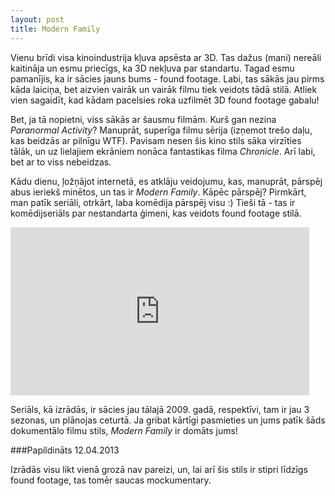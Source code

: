 ```yaml
---
layout: post
title: Modern Family
---
```


Vienu brīdi visa kinoindustrija kļuva apsēsta ar 3D. Tas dažus (mani) nereāli kaitināja un esmu priecīgs, ka 3D nekļuva par standartu. Tagad esmu pamanījis, ka ir sācies jauns bums - found footage. Labi, tas sākās jau pirms kāda laiciņa, bet aizvien vairāk un vairāk filmu tiek veidots tādā stilā. Atliek vien sagaidīt, kad kādam pacelsies roka uzfilmēt 3D found footage gabalu!

Bet, ja tā nopietni, viss sākās ar šausmu filmām. Kurš gan nezina _Paranormal Activity_? Manuprāt, superīga filmu sērija (izņemot trešo daļu, kas beidzās ar pilnīgu WTF). Pavisam nesen šis kino stils sāka virzīties tālāk, un uz lielajiem ekrāniem nonāca fantastikas filma _Chronicle_. Arī labi, bet ar to viss nebeidzas.

Kādu dienu, ļožņājot internetā, es atklāju veidojumu, kas, manuprāt, pārspēj abus ieriekš minētos, un tas ir _Modern Family_. Kāpēc pārspēj? Pirmkārt, man patīk seriāli, otrkārt, laba komēdija pārspēj visu :) Tieši tā - tas ir komēdijseriāls par nestandarta ģimeni, kas veidots found footage stilā.

<iframe width="478" height="269" src="http://www.youtube.com/embed/aogZUDx51vQ" frameborder="0" allowfullscreen></iframe>

Seriāls, kā izrādās, ir sācies jau tālajā 2009. gadā, respektīvi, tam ir jau 3 sezonas, un plānojas ceturtā. Ja gribat kārtīgi pasmieties un jums patīk šāds dokumentālo filmu stils, <em>Modern Family</em> ir domāts jums!

###Papildināts 12.04.2013

Izrādās visu likt vienā grozā nav pareizi, un, lai arī šis stils ir stipri līdzīgs found footage, tas tomēr saucas mockumentary.
